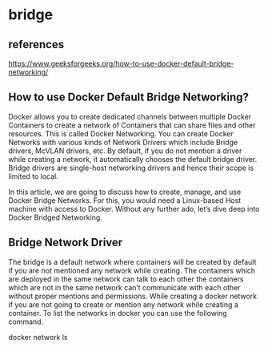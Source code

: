 # bridge

## references

<https://www.geeksforgeeks.org/how-to-use-docker-default-bridge-networking/>

## How to use Docker Default Bridge Networking?

Docker allows you to create dedicated channels between multiple Docker Containers to create a network of Containers that can share files and other resources. This is called Docker Networking. You can create Docker Networks with various kinds of Network Drivers which include Bridge drivers, McVLAN drivers, etc. By default, if you do not mention a driver while creating a network, it automatically chooses the default bridge driver. Bridge drivers are single-host networking drivers and hence their scope is limited to local.

In this article, we are going to discuss how to create, manage, and use Docker Bridge Networks. For this, you would need a Linux-based Host machine with access to Docker. Without any further ado, let’s dive deep into Docker Bridged Networking.

## Bridge Network Driver

The bridge is a default network where containers will be created by default if you are not mentioned any network while creating. The containers which are deployed in the same network can talk to each other the containers which are not in the same network can’t communicate with each other without proper mentions and permissions. While creating a docker network if you are not going to create or mention any network while creating a container. To list the networks in docker you can use the following command.

docker network ls
